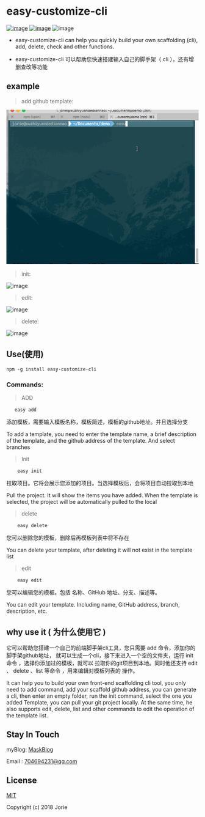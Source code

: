 # easy-customize-cli

[![image](https://img.shields.io/badge/Myblog-Mask-yellowgreen.svg)](https://maskblog.com)
[![image](https://img.shields.io/badge/npm-%3E%3D3.10.10-brightgreen.svg)](https://www.npmjs.com/package/easy-customize-cli)
![image](https://img.shields.io/npm/l/express.svg)

- easy-customize-cli can help you quickly build your own scaffolding (cli), add, delete, check and other functions.

- easy-customize-cli 可以帮助您快速搭建输入自己的脚手架（ cli ），还有增删查改等功能

## example

 > add github template:

   ![image](https://github.com/Lemenxzy/easy-customize-cli/blob/master/imgs/add.gif)

  > init:

  ![image](https://github.com/Lemenxzy/easy-customize-cli/blob/master/imgs/init.gif)

  > edit:

  ![image](https://github.com/Lemenxzy/easy-customize-cli/blob/master/imgs/edit.gif)

  > delete:

  ![image](https://github.com/Lemenxzy/easy-customize-cli/blob/master/imgs/delete.gif)

## Use(使用)

 ```shell
 npm -g install easy-customize-cli
 ```
### Commands:
>ADD
```shell
   easy add
```

添加模板，需要输入模板名称，模板简述，模板的github地址。并且选择分支

To add a template, you need to enter the template name, a brief description of the template, and the github address of the template. And select branches

>Init
```shell
    easy init
```

拉取项目。它将会展示您添加的项目。当选择模板后，会将项目自动拉取到本地

Pull the project. It will show the items you have added. When the template is selected, the project will be automatically pulled to the local



>delete
```shell
    easy delete
```

您可以删除您的模板，删除后再模板列表中将不存在

You can delete your template, after deleting it will not exist in the template list


>edit
```shell
    easy edit
```

您可以编辑您的模板。包括 名称、GitHub 地址、分支、描述等。

You can edit your template. Including name, GitHub address, branch, description, etc.


## why use it ( 为什么使用它 )

它可以帮助您搭建一个自己的前端脚手架cli工具，您只需要 add 命令，添加你的脚手架github地址，
就可以生成一个cli，接下来进入一个空的文件夹，运行 init 命令 ，选择你添加过的模板，就可以
拉取你的git项目到本地。同时他还支持 edit 、 delete 、list 等命令 ，用来编辑对模板列表的
操作。

It can help you to build your own front-end scaffolding cli tool, you only need to add command, add your scaffold github address, you can generate a cli, then enter an empty folder, run the init command, select the one you added Template, you can pull your git project locally. At the same time, he also supports edit, delete, list and other commands to edit the operation of the template list.


## Stay In Touch

myBlog: [MaskBlog](https://maskblog.com)

Email : 704694231@qq.com

## License

[MIT](https://opensource.org/licenses/MIT)

Copyright (c) 2018 Jorie